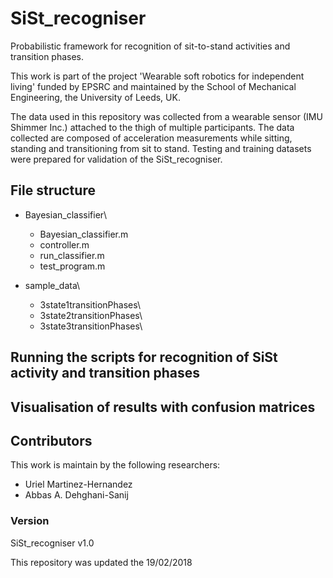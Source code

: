# SiSt_recogniser
Probabilistic framework for recognition of sit-to-stand activities and transition phases.

This work is part of the project 'Wearable soft robotics for independent living' funded by EPSRC and maintained by the School of Mechanical Engineering, the University of Leeds, UK.

The data used in this repository was collected from a wearable sensor (IMU Shimmer Inc.) attached to the thigh of multiple participants. The data collected are composed of acceleration measurements while sitting, standing and transitioning from sit to stand. Testing and training datasets were prepared for validation of the SiSt_recogniser. 


## File structure
- Bayesian_classifier\\
  - Bayesian_classifier.m
  - controller.m
  - run_classifier.m
  - test_program.m

- sample_data\\
  - 3state1transitionPhases\\
  - 3state2transitionPhases\\
  - 3state3transitionPhases\


## Running the scripts for recognition of SiSt activity and transition phases

## Visualisation of results with confusion matrices

## Contributors
This work is maintain by the following researchers:

- Uriel Martinez-Hernandez
- Abbas A. Dehghani-Sanij

### Version
SiSt_recogniser v1.0

This repository was updated the 19/02/2018
